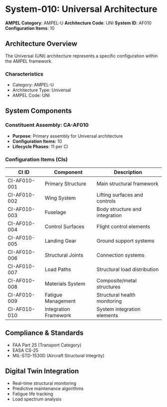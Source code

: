 # System-010: Universal Architecture

**AMPEL Category**: AMPEL-U
**Architecture Code**: UNI
**System ID**: AF010
**Configuration Items**: 10

## Architecture Overview

The Universal (UNI) architecture represents a specific configuration within the AMPEL framework.

### Characteristics
- Category: AMPEL-U
- Architecture Type: Universal
- AMPEL Code: UNI

## System Components

### Constituent Assembly: CA-AF010
- **Purpose**: Primary assembly for Universal architecture
- **Configuration Items**: 10
- **Lifecycle Phases**: 11 per CI

### Configuration Items (CIs)

| CI ID | Component | Description |
|-------|-----------|-------------|
| CI-AF010-001 | Primary Structure | Main structural framework |
| CI-AF010-002 | Wing System | Lifting surfaces and controls |
| CI-AF010-003 | Fuselage | Body structure and integration |
| CI-AF010-004 | Control Surfaces | Flight control elements |
| CI-AF010-005 | Landing Gear | Ground support systems |
| CI-AF010-006 | Structural Joints | Connection systems |
| CI-AF010-007 | Load Paths | Structural load distribution |
| CI-AF010-008 | Materials System | Composite/metal structures |
| CI-AF010-009 | Fatigue Management | Structural health monitoring |
| CI-AF010-010 | Integration Framework | System integration elements |

## Compliance & Standards
- FAA Part 25 (Transport Category)
- EASA CS-25
- MIL-STD-1530D (Aircraft Structural Integrity)

## Digital Twin Integration
- Real-time structural monitoring
- Predictive maintenance algorithms
- Fatigue life tracking
- Load spectrum analysis
